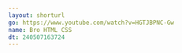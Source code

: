 ```yaml
---
layout: shorturl
go: https://www.youtube.com/watch?v=HGTJBPNC-Gw
name: Bro HTML CSS
dt: 240507163724
---
```

